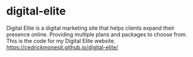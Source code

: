 # digital-elite
Digital Elite is a digital marketing site that helps clients expand their presence online. Providing multiple plans and packages to choose from.
This is the code for my Digital Elite website. https://cedrickmonesit.github.io/digital-elite/

